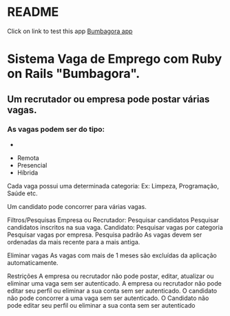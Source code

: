 # README

Click on link to test this app 
 <a href="[https://unicanada.net/list-of-universities-in-nova-scotia/](https://bumbagora.herokuapp.com/)" target="_blank">[Bumbagora app](https://www.bumbagora.com/)</a> 



# Sistema Vaga de Emprego com Ruby on Rails "Bumbagora". 


## Um recrutador ou empresa pode postar várias vagas.
 
### As vagas podem ser do tipo:
<ul>
	<li> </li>
</ul>

<ul>
	<li>Remota</li>
	<li>Presencial</li>
	<li>Híbrida</li>
</ul>


Cada vaga possui uma determinada categoria:
Ex: Limpeza, Programação, Saúde etc.

Um candidato pode concorrer para várias vagas.

Filtros/Pesquisas
Empresa ou Recrutador:
Pesquisar candidatos 
Pesquisar candidatos inscritos na sua vaga.
Candidato:
Pesquisar vagas por categoria
Pesquisar vagas por empresa.
Pesquisa padrão
As vagas devem ser ordenadas da mais recente para a mais antiga.


Eliminar vagas
As vagas com mais de 1 meses são excluídas da aplicação automaticamente.


Restrições
A empresa ou recrutador não pode postar, editar, atualizar ou eliminar uma  vaga sem ser autenticado.
A empresa ou recrutador não pode editar seu perfil ou eliminar a sua conta sem ser autenticado.
O candidato não pode concorrer a uma vaga sem ser autenticado.
O Candidato não pode editar seu perfil ou eliminar a sua conta sem ser autenticado
